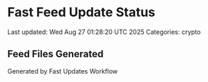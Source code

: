 # Fast Feed Update Status
Last updated: Wed Aug 27 01:28:20 UTC 2025
Categories: crypto

## Feed Files Generated

Generated by Fast Updates Workflow
